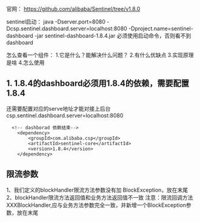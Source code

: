 官网：
https://github.com/alibaba/Sentinel/tree/v1.8.0

sentinel启动：
java -Dserver.port=8080 -Dcsp.sentinel.dashboard.server=localhost:8080 -Dproject.name=sentinel-dashboard -jar sentinel-dashboard-1.8.4.jar
必须使用启动命令，否则看不到dashboard

怎么查看一个组件：
1.它是什么？能解决什么问题？
2.有什么优缺点
3.实现原理是啥
4.怎么使用

## 1. 1.8.4的dashboard必须用1.8.4的依赖，需要配置 1.8.4
还需要配置对应的serve地址才能对接上后台
csp.sentinel.dashboard.server=localhost:8080


      <!-- dashborad 依赖结束-->
        <dependency>
            <groupId>com.alibaba.csp</groupId>
            <artifactId>sentinel-core</artifactId>
            <version>1.8.4</version>
        </dependency>

 ## 限流参数
 1、我们定义的blockHandler限流方法参数没有加 BlockException，放在末尾
 2、blockHandler限流方法返回值和业务方法返回值不一致
 注意：限流回调方法XXXBlockHandler,应与业务方法参数完全一致，并新增一个BlockException参数，放在末尾